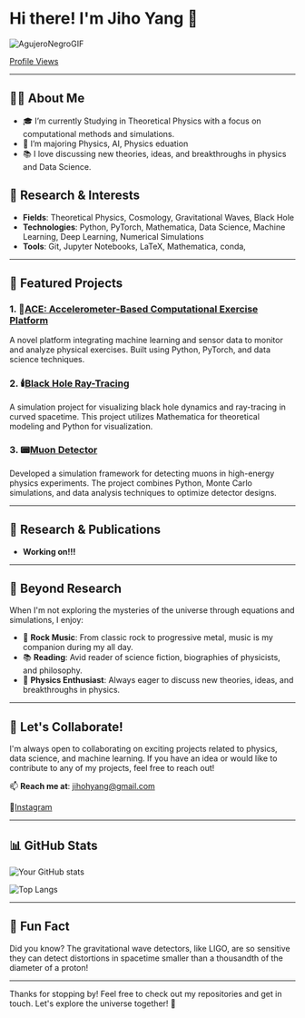 # Hi there! I'm Jiho Yang 👋



![AgujeroNegroGIF](https://github.com/user-attachments/assets/83e75175-1bd2-4dc7-9e94-c96ea5867dcb)

[Profile Views](https://github.com/Productitivity)

---

## 🧑‍🔬 About Me

- 🎓 I’m currently Studying in Theoretical Physics with a focus on computational methods and simulations.
- 🌱 I’m majoring Physics, AI, Physics eduation
- 📚 I love discussing new theories, ideas, and breakthroughs in physics and Data Science.

## 🔬 Research & Interests

- **Fields**: Theoretical Physics, Cosmology,  Gravitational Waves, Black Hole
- **Technologies**: Python, PyTorch, Mathematica, Data Science, Machine Learning, Deep Learning, Numerical Simulations
- **Tools**: Git, Jupyter Notebooks, LaTeX, Mathematica, conda, 

---

## 🚀 Featured Projects

### 1. 💪[ACE: Accelerometer-Based Computational Exercise Platform](https://github.com/Productitivity/ACE)
A novel platform integrating machine learning and sensor data to monitor and analyze physical exercises. Built using Python, PyTorch, and data science techniques.

<!--![ACE]()-->

### 2. 🕯️[Black Hole Ray-Tracing](https://github.com/Productitivity/BlackHoleRayTracing)
A simulation project for visualizing black hole dynamics and ray-tracing in curved spacetime. This project utilizes Mathematica for theoretical modeling and Python for visualization.

<!--![Black Hole Ray-Tracing]()-->
### 3. 📟[Muon Detector](https://github.com/Productitivity/MuonDetector)
Developed a simulation framework for detecting muons in high-energy physics experiments. The project combines Python, Monte Carlo simulations, and data analysis techniques to optimize detector designs.

<!--![Muon Detector]()-->

---

## 📄 Research & Publications
- **Working on!!!**
<!--
- **[Title of Paper 1](https://linktopaper1.com)**: Journal Name, Year.
- **[Title of Paper 2](https://linktopaper2.com)**: Conference Name, Year.
- **[Title of Paper 3](https://linktopaper3.com)**: Journal Name, Year.
-->
---

## 🎸 Beyond Research

When I'm not exploring the mysteries of the universe through equations and simulations, I enjoy:

- 🎵 **Rock Music**: From classic rock to progressive metal, music is my companion during my all day.
- 📚 **Reading**: Avid reader of science fiction, biographies of physicists, and philosophy.
- 🔭 **Physics Enthusiast**: Always eager to discuss new theories, ideas, and breakthroughs in physics.

---

## 🤝 Let's Collaborate!

I'm always open to collaborating on exciting projects related to physics, data science, and machine learning. If you have an idea or would like to contribute to any of my projects, feel free to reach out!

📫 **Reach me at**: [jihohyang@gmail.com](jihohyang@gmail.com)

🌟[Instagram](https://www.instagram.com/physiker__/)
<!--
[![LinkedIn](https://img.shields.io/badge/LinkedIn-Connect-blue)](https://www.linkedin.com/in/yourprofile)
[![ResearchGate](https://img.shields.io/badge/ResearchGate-Follow-brightgreen)](https://www.researchgate.net/profile/yourprofile)
-->
---

## 📊 GitHub Stats

![Your GitHub stats](https://github-readme-stats.vercel.app/api?username=Productitivity&show_icons=true&theme=radical)

![Top Langs](https://github-readme-stats.vercel.app/api/top-langs/?username=Productitivity&layout=compact&theme=radical)

---

## 🌟 Fun Fact

Did you know? The gravitational wave detectors, like LIGO, are so sensitive they can detect distortions in spacetime smaller than a thousandth of the diameter of a proton!

---

Thanks for stopping by! Feel free to check out my repositories and get in touch. Let's explore the universe together! 🌌


